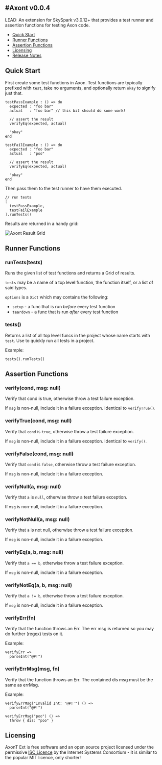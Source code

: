 #Axont v0.0.4
---

LEAD: An extension for SkySpark v3.0.12+ that provides a test runner and assertion functions for testing Axon code.

- [Quick Start](#quickStart)
- [Runner Functions](#runnerFunctions)
- [Assertion Functions](#assertionFunctions)
- [Licensing](#licensing)
- [Release Notes](#releaseNotes)

## Quick Start

First create some test functions in Axon. Test functions are typically prefixed with `test`, take no arguments, and optionally return `okay` to signify just that.

```
testPassExample : () => do
  expected : "foo bar"
  actual   : "foo bar" // this bit should do some work!

  // assert the result
  verifyEq(expected, actual)

  "okay"
end

testFailExample : () => do
  expected : "foo bar"
  actual   : "poo"

  // assert the result
  verifyEq(expected, actual)

  "okay"
end
```

Then pass them to the test runner to have them executed.

```
// run tests
[
  testPassExample,
  testFailExample
].runTests()
```

Results are returned in a handy grid:

![Axont Result Grid](http://eggbox.fantomfactory.org/pods/afAxontExt/doc/testResults.png)

## Runner Functions

### runTests(tests)

Runs the given list of test functions and returns a Grid of results.

`tests` may be a name of a top level function, the function itself, or a list of said types.

`options` is a `Dict` which may contains the following:

- `setup` - a func that is run *before* every test function
- `teardown` - a func that is run *after* every test function

### tests()

Returns a list of all top level funcs in the project whose name starts with `test`. Use to quickly run all tests in a project.

Example:

    tests().runTests()

## Assertion Functions

### verify(cond, msg: null)

Verify that cond is true, otherwise throw a test failure exception.

If `msg` is non-null, include it in a failure exception. Identical to `verifyTrue()`.

### verifyTrue(cond, msg: null)

Verify that `cond` is `true`, otherwise throw a test failure exception.

If `msg` is non-null, include it in a failure exception. Identical to `verify()`.

### verifyFalse(cond, msg: null)

Verify that `cond` is `false`, otherwise throw a test failure exception.

If `msg` is non-null, include it in a failure exception.

### verifyNull(a, msg: null)

Verify that `a` is `null`, otherwise throw a test failure exception.

If `msg` is non-null, include it in a failure exception.

### verifyNotNull(a, msg: null)

Verify that `a` is not null, otherwise throw a test failure exception.

If `msg` is non-null, include it in a failure exception.

### verifyEq(a, b, msg: null)

Verify that `a == b`, otherwise throw a test failure exception.

If `msg` is non-null, include it in a failure exception.

### verifyNotEq(a, b, msg: null)

Verify that `a != b`, otherwise throw a test failure exception.

If `msg` is non-null, include it in a failure exception.

### verifyErr(fn)

Verify that the function throws an Err. The err msg is returned so you may do further (regex) tests on it.

Example:

    verifyErr =>
      parseInt("@#!")

### verifyErrMsg(msg, fn)

Verify that the function throws an Err. The contained dis msg must be the same as errMsg.

Example:

    verifyErrMsg("Invalid Int: '@#!'") () =>
      parseInt("@#!")
    
    verifyErrMsg("poo") () =>
      throw { dis: "poo" }

## Licensing

AxonT Ext is free software and an open source project licensed under the permissive [ISC Licence](https://en.wikipedia.org/wiki/ISC_license) by the Internet Systems Consortium - it is similar to the popular MIT licence, only shorter!

